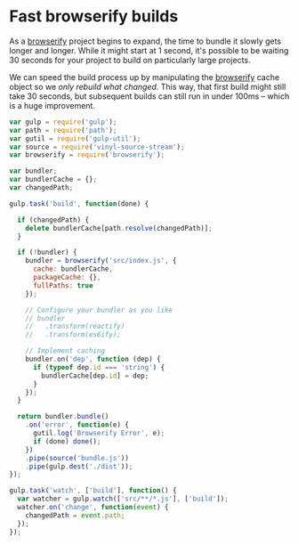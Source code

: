 # Fast browserify builds

[browserify]: http://github.com/substack/node-browserify
[watchify]: http://github.com/substack/watchify

As a [browserify][] project begins to expand, the time to bundle it slowly gets longer and longer. While it might start at 1 second, it's possible to be waiting 30 seconds for your project to build on particularly large projects.

We can speed the build process up by manipulating the [browserify][] cache object so we *only rebuild what changed*. This way, that first build might still take 30 seconds, but subsequent builds can still run in under 100ms – which is a huge improvement.

``` javascript
var gulp = require('gulp');
var path = require('path');
var gutil = require('gulp-util');
var source = require('vinyl-source-stream');
var browserify = require('browserify');

var bundler;
var bundlerCache = {};
var changedPath;

gulp.task('build', function(done) {

  if (changedPath) {
    delete bundlerCache[path.resolve(changedPath)];
  }

  if (!bundler) {
    bundler = browserify('src/index.js', {
      cache: bundlerCache,
      packageCache: {},
      fullPaths: true
    });

    // Configure your bundler as you like
    // bundler
    //   .transform(reactify)
    //   .transform(es6ify);

    // Implement caching
    bundler.on('dep', function (dep) {
      if (typeof dep.id === 'string') {
        bundlerCache[dep.id] = dep;
      }
    });
  }

  return bundler.bundle()
    .on('error', function(e) {
      gutil.log('Browserify Error', e);
      if (done) done();
    })
    .pipe(source('bundle.js'))
    .pipe(gulp.dest('./dist'));
});

gulp.task('watch', ['build'], function() {
  var watcher = gulp.watch(['src/**/*.js'], ['build']);
  watcher.on('change', function(event) {
    changedPath = event.path;
  });
});
```

